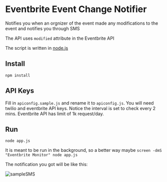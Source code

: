 Eventbrite Event Change Notifier
======================
Notifies you when an orgnizer of the event made any modifications to the event and notifies you through SMS

The API uses ```modified``` attribute in the Eventbrite API

The script is written in [node.js](http://nodejs.org/)

## Install
```npm install```
## API Keys
Fill in ```apiconfig.sample.js``` and rename it to ```apiconfig.js```. You will need twilio and eventbrite API keys. Notice the interval is set to check every 2 mins. Eventbrite API has limit of 1k request/day.

## Run
```node app.js```

It is meant to be run in the background, so a better way maybe
```screen -dmS "Eventbrite Monitor" node app.js```

The notification you got will be like this:

![sampleSMS](https://raw.github.com/paulshi/EventbriteEventChangeNotifier/master/smsSample.png)